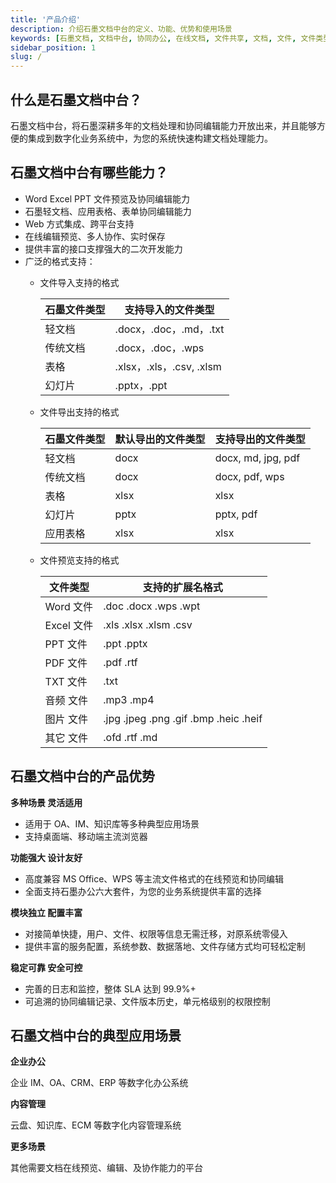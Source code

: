```yaml
---
title: '产品介绍'
description: 介绍石墨文档中台的定义、功能、优势和使用场景
keywords: [石墨文档, 文档中台, 协同办公, 在线文档, 文件共享, 文档, 文件, 文件类型, 编辑, 预览]
sidebar_position: 1
slug: /
---
```


## 什么是石墨文档中台？

石墨文档中台，将石墨深耕多年的文档处理和协同编辑能力开放出来，并且能够方便的集成到数字化业务系统中，为您的系统快速构建文档处理能力。

## 石墨文档中台有哪些能力？

- Word Excel PPT 文件预览及协同编辑能力
- 石墨轻文档、应用表格、表单协同编辑能力
- Web 方式集成、跨平台支持
- 在线编辑预览、多人协作、实时保存
- 提供丰富的接口支撑强大的二次开发能力
- 广泛的格式支持：
  - 文件导入支持的格式

    | **石墨文件类型** | **支持导入的文件类型**   |
    | ---------------- | ------------------------ |
    | 轻文档           | .docx，.doc，.md，.txt   |
    | 传统文档         | .docx，.doc，.wps        |
    | 表格             | .xlsx，.xls，.csv, .xlsm |
    | 幻灯片           | .pptx，.ppt              |

  - 文件导出支持的格式

    | **石墨文件类型** | **默认导出的文件类型** | **支持导出的文件类型** |
    | ---------------- | ---------------------- | ---------------------- |
    | 轻文档           | docx                   | docx, md, jpg, pdf     |
    | 传统文档         | docx                   | docx, pdf, wps         |
    | 表格             | xlsx                   | xlsx                   |
    | 幻灯片           | pptx                   | pptx, pdf              |
    | 应用表格         | xlsx                   | xlsx                   |

  - 文件预览支持的格式

    | **文件类型** | **支持的扩展名格式**                       |
    | ------------ | ------------------------------------------ |
    | Word 文件    | .doc .docx .wps .wpt                       |
    | Excel 文件   | .xls .xlsx .xlsm .csv                      |
    | PPT 文件     | .ppt .pptx                                 |
    | PDF 文件     | .pdf .rtf                                  |
    | TXT 文件     | .txt                                       |
    | 音频 文件    | .mp3 .mp4                                  |
    | 图片 文件    | .jpg .jpeg .png .gif .bmp .heic .heif |
    | 其它 文件    | .ofd .rtf .md                              |

## 石墨文档中台的产品优势

**多种场景 灵活适用**

- 适用于 OA、IM、知识库等多种典型应用场景
- 支持桌面端、移动端主流浏览器


**功能强大 设计友好**

- 高度兼容 MS Office、WPS 等主流文件格式的在线预览和协同编辑
- 全面支持石墨办公六大套件，为您的业务系统提供丰富的选择


**模块独立 配置丰富**

- 对接简单快捷，用户、文件、权限等信息无需迁移，对原系统零侵入
- 提供丰富的服务配置，系统参数、数据落地、文件存储方式均可轻松定制

**稳定可靠 安全可控**

- 完善的日志和监控，整体 SLA 达到 99.9%+
- 可追溯的协同编辑记录、文件版本历史，单元格级别的权限控制


## 石墨文档中台的典型应用场景

**企业办公**

企业 IM、OA、CRM、ERP 等数字化办公系统


**内容管理**

云盘、知识库、ECM 等数字化内容管理系统


**更多场景**

其他需要文档在线预览、编辑、及协作能力的平台

